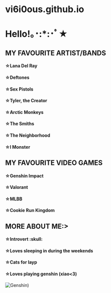 # vi6i0ous.github.io

<h1>Hello!｡･:*:･ﾟ★</h1>	

<h2>MY FAVOURITE ARTIST/BANDS </h2>	
<h4>☆Lana Del Ray </h4>	
<h4>☆Deftones </h4>	
<h4>☆Sex Pistols </h4>	
<h4>☆Tyler, the Creator </h4>	
<h4>☆Arctic Monkeys </h4>	
<h4>☆The Smiths </h4>	
<h4>☆The Neighborhood </h4>	
<h4>☆I Monster </h4>	

<h2>MY FAVOURITE VIDEO GAMES </h2>	
<h4>☆Genshin Impact </h4>
<h4>☆Valorant </h4>	
<h4>☆MLBB </h4>	
<h4>☆Cookie Run Kingdom </h4>	

<h2>MORE ABOUT ME:> </h2>	
<h4>☆Introvert :skull: </h4>
<h4>☆Loves sleeping in during the weekends </h4>	
<h4>☆Cats for layp </h4>	
<h4>☆Loves playing genshin (xiao<3) </h4>	

![Genshin](https://static.wikia.nocookie.net/c4a7e95e-396b-45f7-8e11-214994194f4e/scale-to-width/755))

